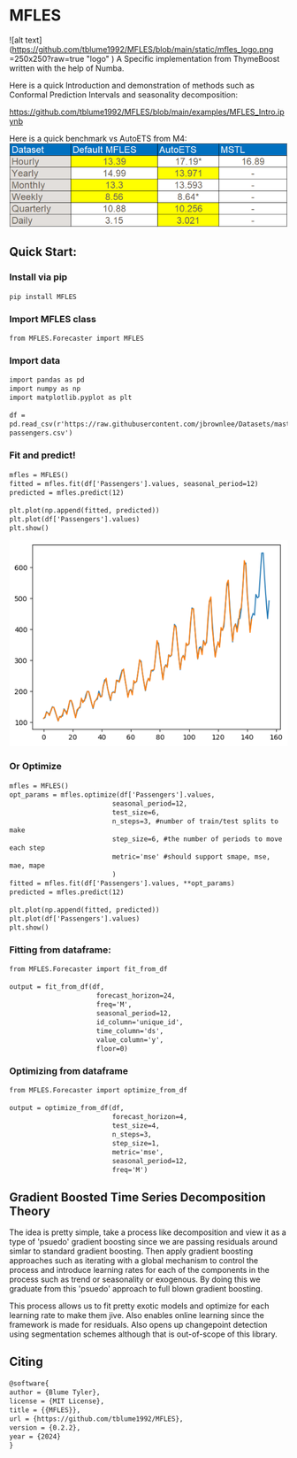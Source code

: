 # MFLES
![alt text](https://github.com/tblume1992/MFLES/blob/main/static/mfles_logo.png =250x250?raw=true "logo" )
A Specific implementation from ThymeBoost written with the help of Numba.

Here is a quick Introduction and demonstration of methods such as Conformal Prediction Intervals and seasonality decomposition:

https://github.com/tblume1992/MFLES/blob/main/examples/MFLES_Intro.ipynb


Here is a quick benchmark vs AutoETS from M4:
![alt text](https://github.com/tblume1992/MFLES/blob/main/static/mfles_benchmark.PNG?raw=true "benchmark")
## Quick Start:
### Install via pip
```
pip install MFLES
```

### Import MFLES class
```
from MFLES.Forecaster import MFLES
```
### Import data
```
import pandas as pd
import numpy as np
import matplotlib.pyplot as plt

df = pd.read_csv(r'https://raw.githubusercontent.com/jbrownlee/Datasets/master/airline-passengers.csv')
```
### Fit and predict!
```
mfles = MFLES()
fitted = mfles.fit(df['Passengers'].values, seasonal_period=12)
predicted = mfles.predict(12)

plt.plot(np.append(fitted, predicted))
plt.plot(df['Passengers'].values)
plt.show()
```
![alt text](https://github.com/tblume1992/MFLES/blob/main/static/mfles_example.png?raw=true "example")

### Or Optimize
```
mfles = MFLES()
opt_params = mfles.optimize(df['Passengers'].values,
                          seasonal_period=12,
                          test_size=6,
                          n_steps=3, #number of train/test splits to make
                          step_size=6, #the number of periods to move each step
                          metric='mse' #should support smape, mse, mae, mape
                          )
fitted = mfles.fit(df['Passengers'].values, **opt_params)
predicted = mfles.predict(12)

plt.plot(np.append(fitted, predicted))
plt.plot(df['Passengers'].values)
plt.show()
```
### Fitting from dataframe:
```
from MFLES.Forecaster import fit_from_df

output = fit_from_df(df,
                      forecast_horizon=24,
                      freq='M',
                      seasonal_period=12,
                      id_column='unique_id',
                      time_column='ds',
                      value_column='y',
                      floor=0)
```
### Optimizing from dataframe
```
from MFLES.Forecaster import optimize_from_df

output = optimize_from_df(df,
                          forecast_horizon=4,
                          test_size=4,
                          n_steps=3,
                          step_size=1,
                          metric='mse',
                          seasonal_period=12,
                          freq='M')
```
## Gradient Boosted Time Series Decomposition Theory
The idea is pretty simple, take a process like decomposition and view it as
a type of 'psuedo' gradient boosting since we are passing residuals around
simlar to standard gradient boosting. Then apply gradient boosting approaches
such as iterating with a global mechanism to control the process and introduce
learning rates for each of the components in the process such as trend or
seasonality or exogenous. By doing this we graduate from this 'psuedo' approach
to full blown gradient boosting.

This process allows us to fit pretty exotic models and optimize for each learning
rate to make them jive. Also enables online learning since the framework is made
for residuals. Also opens up changepoint detection using segmentation schemes
although that is out-of-scope of this library.

## Citing
```
@software{
author = {Blume Tyler},
license = {MIT License},
title = {{MFLES}},
url = {https://github.com/tblume1992/MFLES},
version = {0.2.2},
year = {2024}
}
```
